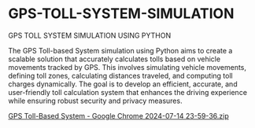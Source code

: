 # GPS-TOLL-SYSTEM-SIMULATION
GPS TOLL SYSTEM SIMULATION USING PYTHON

The GPS Toll-based System simulation using Python aims to create a scalable solution that accurately calculates tolls based on vehicle movements tracked by GPS. This involves simulating vehicle movements, defining toll zones, calculating distances traveled, and computing toll charges dynamically. The goal is to develop an efficient, accurate, and user-friendly toll calculation system that enhances the driving experience while ensuring robust security and privacy measures​.


[GPS Toll-Based System - Google Chrome 2024-07-14 23-59-36.zip](https://github.com/user-attachments/files/16228430/GPS.Toll-Based.System.-.Google.Chrome.2024-07-14.23-59-36.zip)
